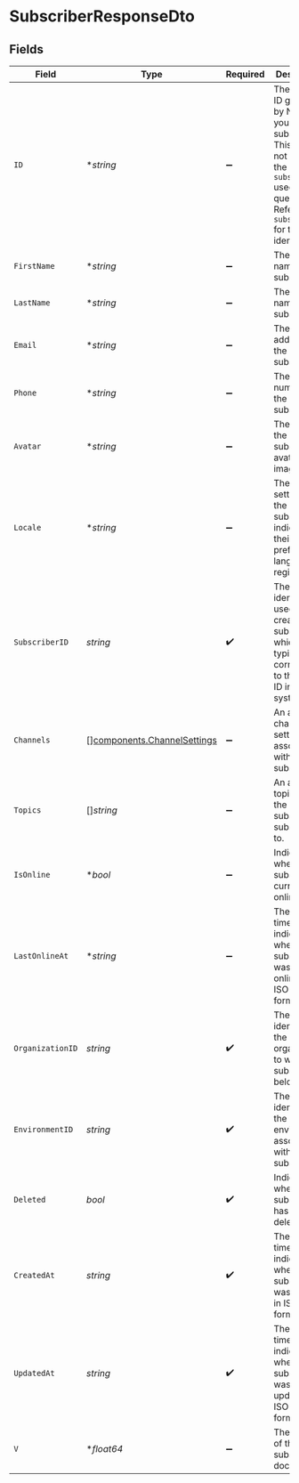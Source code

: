 # SubscriberResponseDto


## Fields

| Field                                                                                                                                                               | Type                                                                                                                                                                | Required                                                                                                                                                            | Description                                                                                                                                                         |
| ------------------------------------------------------------------------------------------------------------------------------------------------------------------- | ------------------------------------------------------------------------------------------------------------------------------------------------------------------- | ------------------------------------------------------------------------------------------------------------------------------------------------------------------- | ------------------------------------------------------------------------------------------------------------------------------------------------------------------- |
| `ID`                                                                                                                                                                | **string*                                                                                                                                                           | :heavy_minus_sign:                                                                                                                                                  | The internal ID generated by Novu for your subscriber. This ID does not match the `subscriberId` used in your queries. Refer to `subscriberId` for that identifier. |
| `FirstName`                                                                                                                                                         | **string*                                                                                                                                                           | :heavy_minus_sign:                                                                                                                                                  | The first name of the subscriber.                                                                                                                                   |
| `LastName`                                                                                                                                                          | **string*                                                                                                                                                           | :heavy_minus_sign:                                                                                                                                                  | The last name of the subscriber.                                                                                                                                    |
| `Email`                                                                                                                                                             | **string*                                                                                                                                                           | :heavy_minus_sign:                                                                                                                                                  | The email address of the subscriber.                                                                                                                                |
| `Phone`                                                                                                                                                             | **string*                                                                                                                                                           | :heavy_minus_sign:                                                                                                                                                  | The phone number of the subscriber.                                                                                                                                 |
| `Avatar`                                                                                                                                                            | **string*                                                                                                                                                           | :heavy_minus_sign:                                                                                                                                                  | The URL of the subscriber's avatar image.                                                                                                                           |
| `Locale`                                                                                                                                                            | **string*                                                                                                                                                           | :heavy_minus_sign:                                                                                                                                                  | The locale setting of the subscriber, indicating their preferred language or region.                                                                                |
| `SubscriberID`                                                                                                                                                      | *string*                                                                                                                                                            | :heavy_check_mark:                                                                                                                                                  | The identifier used to create this subscriber, which typically corresponds to the user ID in your system.                                                           |
| `Channels`                                                                                                                                                          | [][components.ChannelSettings](../../models/components/channelsettings.md)                                                                                          | :heavy_minus_sign:                                                                                                                                                  | An array of channel settings associated with the subscriber.                                                                                                        |
| `Topics`                                                                                                                                                            | []*string*                                                                                                                                                          | :heavy_minus_sign:                                                                                                                                                  | An array of topics that the subscriber is subscribed to.                                                                                                            |
| `IsOnline`                                                                                                                                                          | **bool*                                                                                                                                                             | :heavy_minus_sign:                                                                                                                                                  | Indicates whether the subscriber is currently online.                                                                                                               |
| `LastOnlineAt`                                                                                                                                                      | **string*                                                                                                                                                           | :heavy_minus_sign:                                                                                                                                                  | The timestamp indicating when the subscriber was last online, in ISO 8601 format.                                                                                   |
| `OrganizationID`                                                                                                                                                    | *string*                                                                                                                                                            | :heavy_check_mark:                                                                                                                                                  | The unique identifier of the organization to which the subscriber belongs.                                                                                          |
| `EnvironmentID`                                                                                                                                                     | *string*                                                                                                                                                            | :heavy_check_mark:                                                                                                                                                  | The unique identifier of the environment associated with this subscriber.                                                                                           |
| `Deleted`                                                                                                                                                           | *bool*                                                                                                                                                              | :heavy_check_mark:                                                                                                                                                  | Indicates whether the subscriber has been deleted.                                                                                                                  |
| `CreatedAt`                                                                                                                                                         | *string*                                                                                                                                                            | :heavy_check_mark:                                                                                                                                                  | The timestamp indicating when the subscriber was created, in ISO 8601 format.                                                                                       |
| `UpdatedAt`                                                                                                                                                         | *string*                                                                                                                                                            | :heavy_check_mark:                                                                                                                                                  | The timestamp indicating when the subscriber was last updated, in ISO 8601 format.                                                                                  |
| `V`                                                                                                                                                                 | **float64*                                                                                                                                                          | :heavy_minus_sign:                                                                                                                                                  | The version of the subscriber document.                                                                                                                             |